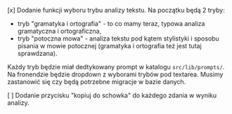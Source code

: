 [x] Dodanie funkcji wyboru trybu analizy tekstu. Na początku będą 2 tryby:

- tryb "gramatyka i ortografia" - to co mamy teraz, typowa analiza gramatyczna i ortograficzna,
- tryb "potoczna mowa" - analiza tekstu pod kątem stylistyki i sposobu pisania w mowie potocznej (gramatyka i ortografia też jest tutaj sprawdzana).

Każdy tryb będzie miał dedtykowany prompt w katalogu `src/lib/prompts/`. Na fronendzie będzie dropdown z wyborami trybów pod textarea. Musimy zastanowić się czy będą potrzebne migracje w bazie danych.

[ ] Dodanie przycisku "kopiuj do schowka" do każdego zdania w wyniku analizy.

